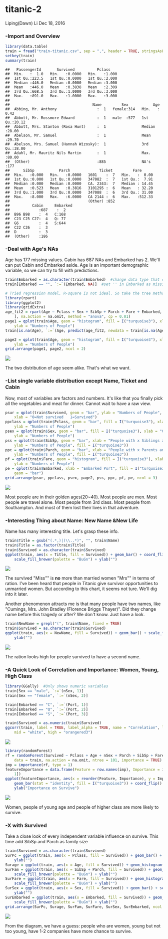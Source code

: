 titanic-2
================
Liping(Dawn) Li 
Dec 18, 2016

### -Import and Overview

``` r
library(data.table)
train = fread("train-titanic.csv", sep = ",", header = TRUE, stringsAsFactors = TRUE)
setkey(train)
summary(train)
```

    ##   PassengerId       Survived          Pclass     
    ##  Min.   :  1.0   Min.   :0.0000   Min.   :1.000  
    ##  1st Qu.:223.5   1st Qu.:0.0000   1st Qu.:2.000  
    ##  Median :446.0   Median :0.0000   Median :3.000  
    ##  Mean   :446.0   Mean   :0.3838   Mean   :2.309  
    ##  3rd Qu.:668.5   3rd Qu.:1.0000   3rd Qu.:3.000  
    ##  Max.   :891.0   Max.   :1.0000   Max.   :3.000  
    ##                                                  
    ##                                     Name         Sex           Age       
    ##  Abbing, Mr. Anthony                  :  1   female:314   Min.   : 0.42  
    ##  Abbott, Mr. Rossmore Edward          :  1   male  :577   1st Qu.:20.12  
    ##  Abbott, Mrs. Stanton (Rosa Hunt)     :  1                Median :28.00  
    ##  Abelson, Mr. Samuel                  :  1                Mean   :29.70  
    ##  Abelson, Mrs. Samuel (Hannah Wizosky):  1                3rd Qu.:38.00  
    ##  Adahl, Mr. Mauritz Nils Martin       :  1                Max.   :80.00  
    ##  (Other)                              :885                NA's   :177    
    ##      SibSp           Parch             Ticket         Fare       
    ##  Min.   :0.000   Min.   :0.0000   1601    :  7   Min.   :  0.00  
    ##  1st Qu.:0.000   1st Qu.:0.0000   347082  :  7   1st Qu.:  7.91  
    ##  Median :0.000   Median :0.0000   CA. 2343:  7   Median : 14.45  
    ##  Mean   :0.523   Mean   :0.3816   3101295 :  6   Mean   : 32.20  
    ##  3rd Qu.:1.000   3rd Qu.:0.0000   347088  :  6   3rd Qu.: 31.00  
    ##  Max.   :8.000   Max.   :6.0000   CA 2144 :  6   Max.   :512.33  
    ##                                   (Other) :852                   
    ##          Cabin     Embarked
    ##             :687    :  2   
    ##  B96 B98    :  4   C:168   
    ##  C23 C25 C27:  4   Q: 77   
    ##  G6         :  4   S:644   
    ##  C22 C26    :  3           
    ##  D          :  3           
    ##  (Other)    :186

### -Deal with Age's NAs

Age has 177 missing values. Cabin has 687 NAs and Embarked has 2. We'll can put Cabin and Embarked aside. Age is an important demographic variable, so we can try to fill with predictions.

``` r
train$Embarked = as.character(train$Embarked)  #change data type that can add NA
train[Embarked == "", `:=`(Embarked, NA)]  #set '' in Embarked as missing value
```
``` r
# Tried regression model, R-square is not ideal. So take the tree method.
library(rpart)
library(ggplot2)
library(gridExtra)
age_fit2 = rpart(Age ~ Pclass + Sex + SibSp + Parch + Fare + Embarked, data = train[!is.na(Age), 
    ], na.action = na.omit, method = "anova", cp = 0.01)
page1 = qplot(train$Age, geom = "histogram", fill = I("turquoise3"), xlab = "Age-raw", 
    ylab = "Numbers of People")
train[is.na(Age), `:=`(Age, predict(age_fit2, newdata = train[is.na(Age)]))]
```
``` r
page2 = qplot(train$Age, geom = "histogram", fill = I("turquoise3"), xlab = "Age-adjusted", 
    ylab = "Numbers of People")
grid.arrange(page1, page2, ncol = 2)
```

![](titanic-2_files/figure-markdown_github/unnamed-chunk-3-1.png)

The two distribution of age seem alike. That's what we want.

### -List single variable distribution except Name, Ticket and Cabin

Now, most of variables are factors and numbers. It's like that you finally pick all the vegetables and meat for dinner. Cannot wait to have a raw view.

``` r
psur = qplot(train$Survived, geom = "bar", ylab = "Numbers of People", fill = I("turquoise3"), 
    xlab = "0=Not survived   1=Survived")
ppclass = qplot(train$Pclass, geom = "bar", fill = I("turquoise3"), xlab = "Social-Economic Status", 
    ylab = "Numbers of People")
psex = qplot(train$Sex, geom = "bar", fill = I("turquoise3"), xlab = "Gender", 
    ylab = "Numbers of People")
pss = qplot(train$SibSp, geom = "bar", xlab = "People with x Siblings and Spouse", 
    ylab = "Numbers of People", fill = I("turquoise3"))
ppc = qplot(train$Parch, geom = "bar", xlab = "People with x Parents and Children", 
    ylab = "Numbers of People", fill = I("turquoise3"))
pf = qplot(train$Fare, geom = "histogram", fill = I("turquoise3"), xlab = "Price of Ticket", 
    ylab = "Numbers of People")
pe = qplot(train$Embarked, xlab = "Embarked Port", fill = I("turquoise3"), ylab = "Numbers of People", 
    geom = "bar")
grid.arrange(psur, ppclass, psex, page2, pss, ppc, pf, pe, ncol = 3)
```

![](titanic-2_files/figure-markdown_github/unnamed-chunk-4-1.png)

Most people are in their golden ages(20~40). Most people are men. Most people are travel alone. Most people from 3rd class. Most people from Southampton. And most of them lost their lives in that adventure.

### -Interesting Thing about Name: New Name &New Life

Name has many interesting title. Let's grasp these info.

``` r
train$Title = gsub("(.*,)|(\\..*)", "", train$Name)
train$Title = as.factor(train$Title)
train$Survived = as.character(train$Survived)
ggplot(train, aes(x = Title, fill = Survived)) + geom_bar() + coord_flip() + 
    scale_fill_brewer(palette = "BuGn") + ylab("")
```

![](titanic-2_files/figure-markdown_github/unnamed-chunk-5-1.png)

The survived "Miss"" is **no** more than married women "Mrs"" in terms of ration. I've been heard that people in Titanic give survivor opportunities to unmarried women. But according to this chart, it seems not ture. We'll dig into it later.

Another phenomenon attracts me is that many people have two names, like "Cumings, Mrs. John Bradley (Florence Briggs Thayer)". Did they change name before this tragedy or after? We don't know. Just have a look.

``` r
train$NewName = grepl("(", train$Name, fixed = TRUE)
train$Survived = as.character(train$Survived)
ggplot(train, aes(x = NewName, fill = Survived)) + geom_bar() + scale_fill_brewer(palette = "BuGn") + 
    ylab("")
```

![](titanic-2_files/figure-markdown_github/unnamed-chunk-6-1.png)

The ration looks high for people survived to have a second name.

### -A Quick Look of Correlation and Importance: Women, Young, High Class

``` r
library(GGally)  #Only shows numeric variables
train[Sex == "male", `:=`(nSex, 1)]
train[Sex == "female", `:=`(nSex, 2)]
```

``` r
train[Embarked == "C", `:=`(Port, 1)]
train[Embarked == "Q", `:=`(Port, 2)]
train[Embarked == "S", `:=`(Port, 3)]
```

``` r
train$Survived = as.numeric(train$Survived)
ggcorr(train, label = TRUE, label_alpha = TRUE, name = "Correlation", low = "turquoise3", 
    mid = "white", high = "orangered3")
```

![](titanic-2_files/figure-markdown_github/unnamed-chunk-7-1.png)

``` r
library(randomForest)
rf = randomForest(Survived ~ Pclass + Age + nSex + Parch + SibSp + Fare + Port, 
    data = train, na.action = na.omit, ntree = 101, importance = TRUE)
imp = importance(rf, type = 1)
featureImportance = data.frame(Feature = row.names(imp), Importance = imp[, 
    1])
ggplot(featureImportance, aes(x = reorder(Feature, Importance), y = Importance)) + 
    geom_bar(stat = "identity", fill = I("turquoise3")) + coord_flip() + xlab("") + 
    ylab("Importance on Survive")
```

![](titanic-2_files/figure-markdown_github/unnamed-chunk-7-2.png)

Women, people of young age and people of higher class are more likely to survive.

### -X with Survived

Take a close look of every independent variable influence on survive. This time add SibSp and Parch as family size

``` r
train$Survived = as.character(train$Survived)
SurPc = ggplot(train, aes(x = Pclass, fill = Survived)) + geom_bar() + scale_fill_brewer(palette = "BuGn") + 
    ylab("")
Surage = ggplot(train, aes(x = Age, fill = Survived)) + geom_histogram() + scale_fill_brewer(palette = "BuGn")
SurFam = ggplot(train, aes(x = SibSp + Parch, fill = Survived)) + geom_histogram() + 
    scale_fill_brewer(palette = "BuGn") + ylab("")
SurFare = ggplot(train, aes(x = Fare, fill = Survived)) + geom_histogram() + 
    scale_fill_brewer(palette = "BuGn") + ylab("")
SurSex = ggplot(train, aes(x = Sex, fill = Survived)) + geom_bar() + scale_fill_brewer(palette = "BuGn") + 
    ylab("")
SurEmbarked = ggplot(train, aes(x = Embarked, fill = Survived)) + geom_bar() + 
    scale_fill_brewer(palette = "BuGn") + ylab("")
grid.arrange(SurPc, Surage, SurFam, SurFare, SurSex, SurEmbarked, ncol = 3)
```

![](titanic-2_files/figure-markdown_github/unnamed-chunk-8-1.png)

From the diagram, we have a guess: people who are women, young but not too young, have 1-2 companies have more chance to survive.
